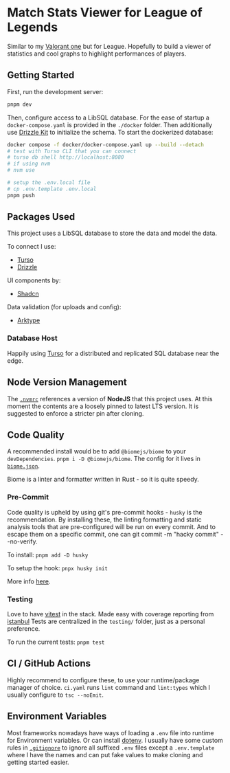 # Match Stats Viewer for League of Legends

Similar to my [Valorant one](https://github.com/rhyn0/match-stats-viewer) but for League. Hopefully to build a viewer of statistics and cool graphs to highlight performances of players.

## Getting Started 

First, run the development server:

```bash
pnpm dev
```

Then, configure access to a LibSQL database. For the ease of startup a `docker-compose.yaml` is provided in the `./docker` folder.
Then additionally use [Drizzle Kit](https://orm.drizzle.team/kit-docs) to initialize the schema. To start the dockerized database:

```bash
docker compose -f docker/docker-compose.yaml up --build --detach
# test with Turso CLI that you can connect
# turso db shell http://localhost:8080
# if using nvm
# nvm use

# setup the .env.local file
# cp .env.template .env.local
pnpm push
```

## Packages Used

This project uses a LibSQL database to store the data and model the data.

To connect I use:

-   [Turso](https://docs.turso.tech/sdk/ts/quickstart)
-   [Drizzle](https://orm.drizzle.team/)

UI components by:
-   [Shadcn](https://ui.shadcn.com/)

Data validation (for uploads and config):
-   [Arktype](https://arktype.io/)

### Database Host

Happily using [Turso](https://turso.tech/) for a distributed and replicated SQL database near the edge.

## Node Version Management

The [`.nvmrc`](./.nvmrc) references a version of **NodeJS** that this project uses. At this moment the contents are a loosely pinned to latest LTS version. It is suggested to enforce a stricter pin after cloning.

## Code Quality

A recommended install would be to add `@biomejs/biome` to your `devDependencies`. `pnpm i -D @biomejs/biome`. The config for it lives in [`biome.json`](./biome.json).

Biome is a linter and formatter written in Rust - so it is quite speedy.

### Pre-Commit

Code quality is upheld by using git's pre-commit hooks - `husky` is the recommendation. By installing these, the linting formatting and static analysis tools that are pre-configured will be run on every commit. And to escape them on a specific commit, one can git commit -m "hacky commit" --no-verify.

To install: `pnpm add -D husky`

To setup the hook: `pnpx husky init`

More info [here](https://typicode.github.io/husky/get-started.html).

### Testing

Love to have [vitest](https://vitest.dev/) in the stack. Made easy with coverage reporting from [istanbul](https://istanbul.js.org/)
Tests are centralized in the `testing/` folder, just as a personal preference.

To run the current tests: `pnpm test`

## CI / GitHub Actions

Highly recommend to configure these, to use your runtime/package manager of choice. `ci.yaml` runs `lint` command and `lint:types` which I usually configure to `tsc --noEmit`.

## Environment Variables

Most frameworks nowadays have ways of loading a `.env` file into runtime for Environment variables. Or can install [dotenv](https://www.npmjs.com/package/dotenv). I usually have some custom rules in [`.gitignore`](.gitignore) to ignore all suffixed `.env` files except a `.env.template` where I have the names and can put fake values to make cloning and getting started easier.